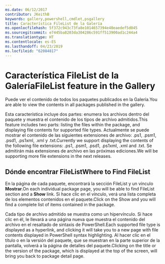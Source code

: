 ```yaml
---
ms.date: 06/12/2017
contributor: JKeithB
keywords: gallery,powershell,cmdlet,psgallery
title: Característica FileList de la Galería
ms.openlocfilehash: 5f372c943c73fa8e1014657394e40eaedef5d045
ms.sourcegitcommit: e7445ba8203da304286c591ff513900ad1c244a4
ms.translationtype: HT
ms.contentlocale: es-ES
ms.lasthandoff: 04/23/2019
ms.locfileid: "62084817"
---
```

# <a name="filelist-feature-in-the-gallery"></a><span data-ttu-id="caeae-103">Característica FileList de la Galería</span><span class="sxs-lookup"><span data-stu-id="caeae-103">FileList feature in the Gallery</span></span>

<span data-ttu-id="caeae-104">Puede ver el contenido de todos los paquetes publicados en la Galería.</span><span class="sxs-lookup"><span data-stu-id="caeae-104">You are able to view the contents in all packages published in the gallery.</span></span>

<span data-ttu-id="caeae-105">Esta característica incluye dos partes: enumera los archivos dentro del paquete y muestra el contenido de los tipos de archivo admitidos.</span><span class="sxs-lookup"><span data-stu-id="caeae-105">This feature includes two parts: listing the files within the package, and displaying file contents for supported file types.</span></span> <span data-ttu-id="caeae-106">Actualmente se puede mostrar el contenido de las siguientes extensiones de archivo: .ps1, .psm1, .psd1, .ps1xml, .xml y .txt.</span><span class="sxs-lookup"><span data-stu-id="caeae-106">Currently we support displaying the contents of the following file extensions: .ps1, .psm1, .psd1, .ps1xml, .xml and .txt.</span></span> <span data-ttu-id="caeae-107">Se admitirán más extensiones de archivo en las próximas ediciones.</span><span class="sxs-lookup"><span data-stu-id="caeae-107">We will be supporting more file extensions in the next releases.</span></span>

## <a name="where-to-find-filelist"></a><span data-ttu-id="caeae-108">Dónde encontrar FileList</span><span class="sxs-lookup"><span data-stu-id="caeae-108">Where to Find FileList</span></span>

<span data-ttu-id="caeae-109">En la página de cada paquete, encontrará la sección FileList y un vínculo **Mostrar**.</span><span class="sxs-lookup"><span data-stu-id="caeae-109">On each individual package page, you will be able to find FileList section and a **Show** link.</span></span> <span data-ttu-id="caeae-110">Si hace clic en el vínculo, verá una lista completa de los elementos contenidos en el paquete.</span><span class="sxs-lookup"><span data-stu-id="caeae-110">Click on the Show and you will find a complete list of items contained in the package.</span></span>

<span data-ttu-id="caeae-111">Cada tipo de archivo admitido se muestra como un hipervínculo. Si hace clic en él, le llevará a una página nueva que muestra el contenido del archivo en el resaltado de sintaxis de PowerShell.</span><span class="sxs-lookup"><span data-stu-id="caeae-111">Each supported file type is displayed as a hyperlink, and clicking it will take you to a new page with file contents displayed in PowerShell syntax highlighting.</span></span> <span data-ttu-id="caeae-112">Al hacer clic en el título o en la versión del paquete, que se muestran en la parte superior de la pantalla, volverá a la página de detalles del paquete.</span><span class="sxs-lookup"><span data-stu-id="caeae-112">Clicking on the title or the version of the package, which is displayed at the top of the screen, will bring you back to package detail page.</span></span>
